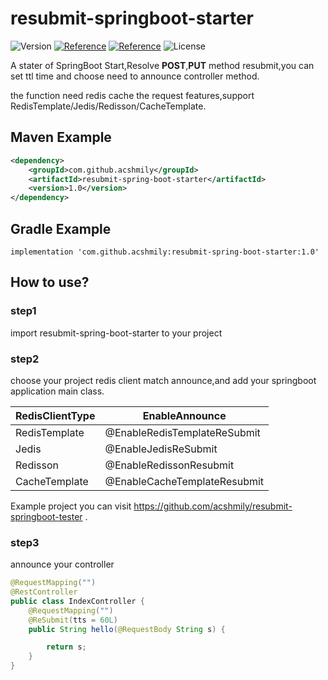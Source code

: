 #  resubmit-springboot-starter

![Version](https://img.shields.io/badge/release-v1.1-brightgreen?style=flat-square)
[![Reference](https://img.shields.io/badge/Redis-Reference-blue.svg?style=flat-square)](https://hub.docker.com/_/redis)
[![Reference](https://img.shields.io/badge/SpringBoot-Reference-blue.svg?style=flat-square)](https://github.com/acshmily/resubmit-springboot-starter)
![License](https://img.shields.io/:License-Apache2.0-green.svg?style=flat-square)

A stater of SpringBoot Start,Resolve **POST**,**PUT** method resubmit,you can set ttl time and choose need to announce controller method.

the function need redis cache the request features,support RedisTemplate/Jedis/Redisson/CacheTemplate.
## Maven Example

```xml
<dependency>
    <groupId>com.github.acshmily</groupId>
    <artifactId>resubmit-spring-boot-starter</artifactId>
    <version>1.0</version>
</dependency>
```
## Gradle Example

```Gradle
implementation 'com.github.acshmily:resubmit-spring-boot-starter:1.0'
```

## How to use?
### step1 
import resubmit-spring-boot-starter to your project

### step2 
choose your project redis client match announce,and add your springboot application main class.

| RedisClientType | EnableAnnounce               |
|-----------------|------------------------------|
| RedisTemplate   | @EnableRedisTemplateReSubmit |
| Jedis           | @EnableJedisReSubmit         |
 | Redisson        | @EnableRedissonResubmit      |
| CacheTemplate   | @EnableCacheTemplateResubmit |

Example project you can visit https://github.com/acshmily/resubmit-springboot-tester .

### step3
announce your controller
```java
@RequestMapping("")
@RestController
public class IndexController {
    @RequestMapping("")
    @ReSubmit(tts = 60L)
    public String hello(@RequestBody String s) {

        return s;
    }
}
```


